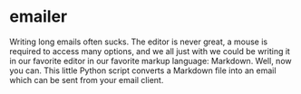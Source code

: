 # emailer

Writing long emails often sucks. The editor is never great, a mouse is required
to access many options, and we all just with we could be writing it in our
favorite editor in our favorite markup language: Markdown. Well, now you can.
This little Python script converts a Markdown file into an email which can be
sent from your email client.
